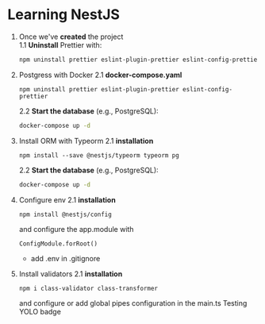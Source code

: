 # Learning NestJS

1. Once we've **created** the project  
   1.1 **Uninstall** Prettier with:

   ```bash
   npm uninstall prettier eslint-plugin-prettier eslint-config-prettier
   ```

2. Postgress with Docker
   2.1 **docker-compose.yaml**
   ```
   npm uninstall prettier eslint-plugin-prettier eslint-config-prettier
   ```
   2.2 **Start the database** (e.g., PostgreSQL):
   ```bash
   docker-compose up -d
   ```
3. Install ORM with Typeorm
   2.1 **installation**
   ```
   npm install --save @nestjs/typeorm typeorm pg
   ```
   2.2 **Start the database** (e.g., PostgreSQL):
   ```bash
   docker-compose up -d
   ```
4. Configure env
   2.1 **installation**

   ```
   npm install @nestjs/config
   ```

   and configure the app.module with

   ```
   ConfigModule.forRoot()

   ```

   - add .env in .gitignore

5. Install validators
   2.1 **installation**

   ```
   npm i class-validator class-transformer
   ```

   and configure or add global pipes configuration in the main.ts
Testing YOLO badge
